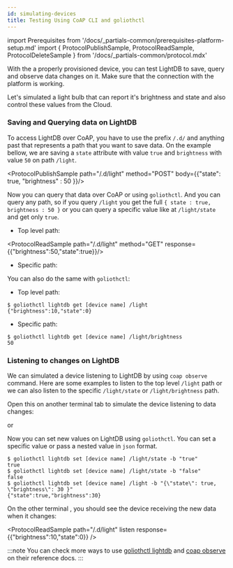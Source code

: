 ```yaml
---
id: simulating-devices
title: Testing Using CoAP CLI and goliothctl
---
```


import Prerequisites from '/docs/_partials-common/prerequisites-platform-setup.md'
import { ProtocolPublishSample, ProtocolReadSample, ProtocolDeleteSample } from '/docs/_partials-common/protocol.mdx'

<Prerequisites />

With the a properly provisioned device, you can test LightDB to save, query and observe data changes on it. Make sure that the connection with the platform is working.

Let's simulated a light bulb that can report it's brightness and state and also control these values from the Cloud.

### Saving and Querying data on LightDB

To access LightDB over CoAP, you have to use the prefix `/.d/` and anything past that represents a path that you want to save data. On the example bellow, we are saving a `state` attribute with value `true` and `brightness` with value `50` on path `/light`.

<ProtocolPublishSample path="/.d/light" method="POST" body={{"state": true, "brightness" : 50 }}/>

Now you can query that data over CoAP or using `goliothctl`. And you can query any path, so if you query `/light` you get the full `{ state : true, brightness : 50 }` or you can query a specific value like at `/light/state` and get only `true`.

- Top level path:

<ProtocolReadSample path="/.d/light" method="GET" response={{"brightness":50,"state":true}}/>

- Specific path:

<ProtocolReadSample path="/.d/light/state" method="GET" response={true}/>

You can also do the same with `goliothctl`:

- Top level path:

```
$ goliothctl lightdb get [device name] /light
{"brightness":10,"state":0}
```

- Specific path:

```
$ goliothctl lightdb get [device name] /light/brightness
50
```

### Listening to changes on LightDB

We can simulated a device listening to LightDB by using `coap observe` command. Here are some examples to listen to the top level `/light` path or we can also listen to the specific `/light/state` or `/light/brightness` path.

Open this on another terminal tab to simulate the device listening to data changes:

<ProtocolReadSample path="/.d/light/state" listen />

or

<ProtocolReadSample path="/.d/light" listen />

Now you can set new values on LightDB using `goliothctl`. You can set a specific value or pass a nested value in `json` format.

```
$ goliothctl lightdb set [device name] /light/state -b "true"
true
$ goliothctl lightdb set [device name] /light/state -b "false"
false
$ goliothctl lightdb set [device name] /light -b "{\"state\": true, \"brightness\": 30 }"
{"state":true,"brightness":30}
```

On the other terminal , you should see the device receiving the new data when it changes:

<ProtocolReadSample path="/.d/light/state" listen response={true} />

<ProtocolReadSample path="/.d/light" listen response={{"brightness":10,"state":0}} />

:::note
You can check more ways to use [goliothctl lightdb](/reference/command-line-tools/goliothctl/goliothctl_lightdb) and [coap observe](/reference/command-line-tools/coap/coap_observe) on their reference docs.
:::
